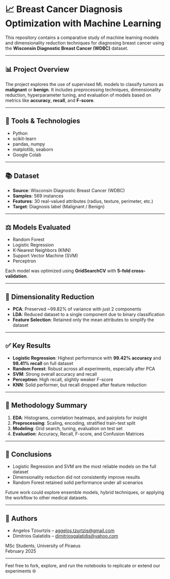 # 📈 Breast Cancer Diagnosis Optimization with Machine Learning

This repository contains a comparative study of machine learning models and dimensionality reduction techniques for diagnosing breast cancer using the **Wisconsin Diagnostic Breast Cancer (WDBC)** dataset.

---

## 📊 Project Overview

The project explores the use of supervised ML models to classify tumors as **malignant** or **benign**. It includes preprocessing techniques, dimensionality reduction, hyperparameter tuning, and evaluation of models based on metrics like **accuracy**, **recall**, and **F-score**.

---

## 🔧 Tools & Technologies

- Python
- scikit-learn
- pandas, numpy
- matplotlib, seaborn
- Google Colab

---

## 📚 Dataset

- **Source**: Wisconsin Diagnostic Breast Cancer (WDBC)
- **Samples**: 569 instances
- **Features**: 30 real-valued attributes (radius, texture, perimeter, etc.)
- **Target**: Diagnosis label (Malignant / Benign)

---

## ⚖️ Models Evaluated

- Random Forest
- Logistic Regression
- K-Nearest Neighbors (KNN)
- Support Vector Machine (SVM)
- Perceptron

Each model was optimized using **GridSearchCV** with **5-fold cross-validation**.

---

## 🔄 Dimensionality Reduction

- **PCA**: Preserved ~99.82% of variance with just 2 components
- **LDA**: Reduced dataset to a single component due to binary classification
- **Feature Selection**: Retained only the mean attributes to simplify the dataset

---

## ✅ Key Results

- **Logistic Regression**: Highest performance with **99.42% accuracy** and **98.41% recall** on full dataset
- **Random Forest**: Robust across all experiments, especially after PCA
- **SVM**: Strong overall accuracy and recall
- **Perceptron**: High recall, slightly weaker F-score
- **KNN**: Solid performer, but recall dropped after feature reduction

---

## 🔬 Methodology Summary

1. **EDA**: Histograms, correlation heatmaps, and pairplots for insight
2. **Preprocessing**: Scaling, encoding, stratified train-test split
3. **Modeling**: Grid search, tuning, evaluation on test set
4. **Evaluation**: Accuracy, Recall, F-score, and Confusion Matrices

---

## 🔹 Conclusions

- Logistic Regression and SVM are the most reliable models on the full dataset
- Dimensionality reduction did not consistently improve results
- Random Forest retained solid performance under all scenarios

Future work could explore ensemble models, hybrid techniques, or applying the workflow to other medical datasets.

---

## 💼 Authors

- Angelos Tzourtzis – [aggelos.tzurtzis@gmail.com](mailto:aggelos.tzurtzis@gmail.com)  
- Dimitrios Galatidis – [dimitriosgalatidis@yahoo.com](mailto:dimitriosgalatidis@yahoo.com)

MSc Students, University of Piraeus  
February 2025

---

Feel free to fork, explore, and run the notebooks to replicate or extend our experiments 🌐
